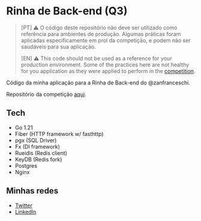 # Rinha de Back-end (Q3)

> [PT] ⚠️ O código deste repositório não deve ser utilizado como referência para ambientes de produção. Algumas práticas foram aplicadas especificamente em prol da competição, e podem não ser saudáveis para sua aplicação.
>
> [EN] ⚠️ This code should not be used as a reference for your production environment. Some of the practices here are not healthy for you application as they were applied to perform in the [competition](https://github.com/zanfranceschi/rinha-de-backend-2023-q3).

Código da minha aplicação para a Rinha de Back-end do @zanfranceschi.

Repositório da competição [aqui](https://github.com/zanfranceschi/rinha-de-backend-2023-q3).

## Tech
- Go 1.21
- Fiber (HTTP framework w/ fasthttp)
- pgx (SQL Driver)
- Fx (DI framework)
- Rueidis (Redis client)
- KeyDB (Redis fork)
- Postgres
- Nginx

## Minhas redes
- [Twitter](https://twitter.com/h4nkb31f0ng)
- [LinkedIn](https://www.linkedin.com/in/leonardo-vargas-6a2216116/)
